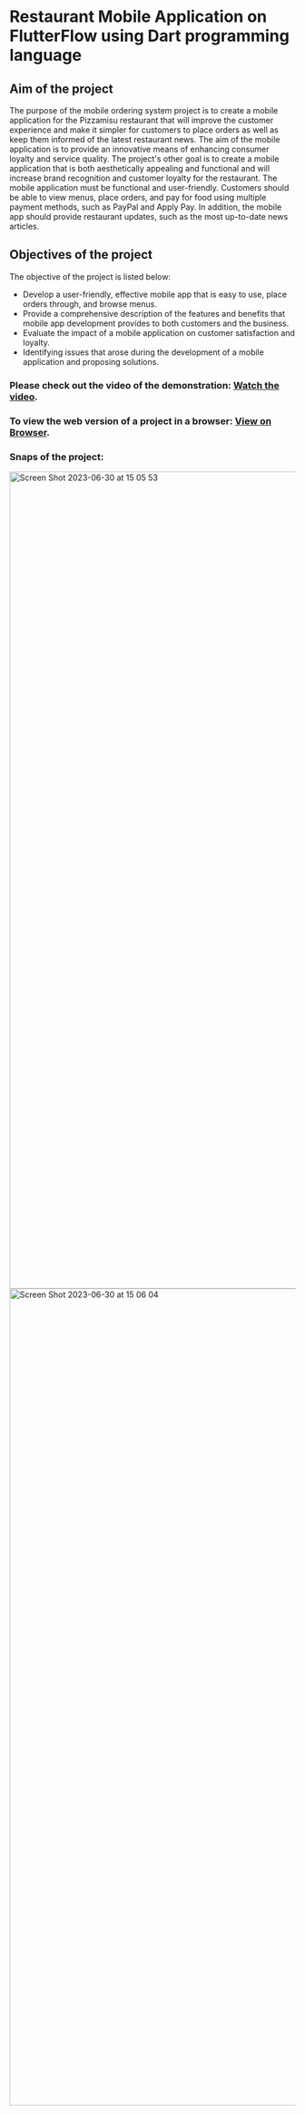 # Restaurant Mobile Application on FlutterFlow using Dart programming language

## Aim of the project
The purpose of the mobile ordering system project is to create a mobile application for the Pizzamisu restaurant that will improve the customer experience and make it simpler for customers to place orders as well as keep them informed of the latest restaurant news. The aim of the mobile application is to provide an innovative means of enhancing consumer loyalty and service quality. The project's other goal is to create a mobile application that is both aesthetically appealing and functional and will increase brand recognition and customer loyalty for the restaurant. The mobile application must be functional and user-friendly. Customers should be able to view menus, place orders, and pay for food using multiple payment methods, such as PayPal and Apply Pay. In addition, the mobile app should provide restaurant updates, such as the most up-to-date news articles.

## Objectives of the project
The objective of the project is listed below:
- Develop a user-friendly, effective mobile app that is easy to use, place orders through, and browse menus.
- Provide a comprehensive description of the features and benefits that mobile app development provides to both customers and the business.
- Evaluate the impact of a mobile application on customer satisfaction and loyalty.
- Identifying issues that arose during the development of a mobile application and proposing solutions.

### Please check out the video of the demonstration: [Watch the video](https://youtu.be/6BPKSdFs-0g).

### To view the web version of a project in a browser: [View on Browser](https://restaurant-mobile-application-rfpcan.flutterflow.app/).

### Snaps of the project:
<img width="1440" alt="Screen Shot 2023-06-30 at 15 05 53" src="https://github.com/temvaidyn/Pizzamisu_Restaurant_MobileApplication/assets/85300886/773d2047-6332-427f-9c28-313887eaeff8">

<img width="1440" alt="Screen Shot 2023-06-30 at 15 06 04" src="https://github.com/temvaidyn/Pizzamisu_Restaurant_MobileApplication/assets/85300886/ccb49d6b-4140-46a8-8a18-e329b9169a8e">


